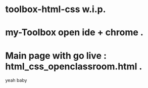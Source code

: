 # toolbox-html-css w.i.p.

# my-Toolbox open ide + chrome .

# Main page with go live : html_css_openclassroom.html .

yeah baby
